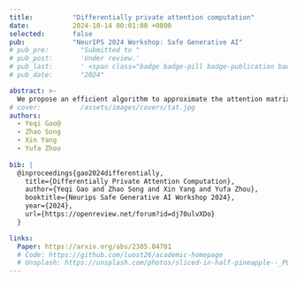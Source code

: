 ```yaml
---
title:          "Differentially private attention computation"
date:           2024-10-14 00:01:00 +0800
selected:       false
pub:            "NeurIPS 2024 Workshop: Safe Generative AI"
# pub_pre:        "Submitted to "
# pub_post:       'Under review.'
# pub_last:       ' <span class="badge badge-pill badge-publication badge-success">Spotlight</span>'
# pub_date:       "2024"

abstract: >-
  We propose an efficient algorithm to approximate the attention matrix in Transformer-based large language models with differential privacy guarantees, addressing security and privacy concerns by preventing leakage of sensitive information during inference—building on advancements in fast attention computation and differentially private matrix publishing.
# cover:          /assets/images/covers/tat.jpg
authors:
  - Yeqi Gao@
  - Zhao Song
  - Xin Yang
  - Yufa Zhou
  
bib: |
  @inproceedings{gao2024differentially,
    title={Differentially Private Attention Computation},
    author={Yeqi Gao and Zhao Song and Xin Yang and Yufa Zhou},
    booktitle={Neurips Safe Generative AI Workshop 2024},
    year={2024},
    url={https://openreview.net/forum?id=dj70ulvXDo}
  }

links:
  Paper: https://arxiv.org/abs/2305.04701
  # Code: https://github.com/luost26/academic-homepage
  # Unsplash: https://unsplash.com/photos/sliced-in-half-pineapple--_PLJZmHZzk
---
```

